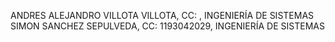 ANDRES ALEJANDRO VILLOTA VILLOTA, CC: , INGENIERÍA DE SISTEMAS
SIMON SANCHEZ SEPULVEDA, CC: 1193042029, INGENIERÍA DE SISTEMAS
